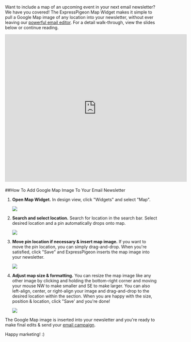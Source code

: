 
Want to include a map of an upcoming event in your next email
newsletter? We have you covered! The ExpressPigeon Map Widget makes it
simple to pull a Google Map image of any location into your newsletter,
without ever leaving our [powerful email editor](https://expresspigeon.com/features). For a detail
walk-through, view the slides below or continue reading.

<iframe style="border: 1px solid #CCC; border-width: 1px 1px 0; margin-bottom: 5px;" src="http://www.slideshare.net/slideshow/embed_code/28610714?rel=0" height="486" width="597" allowfullscreen frameborder="0" marginwidth="0" marginheight="0" scrolling="no"></iframe>

##How To Add Google Map Image To Your Email Newsletter


1. **Open Map Widget.** In design
    view, click "Widgets" and select "Map".  

   ![](/blog/images/2013/Screen-Shot-2013-11-25-at-2.09.37-PM.png )

2.  **Search and select location.** Search for location in the search
    bar. Select desired location and a pin automatically drops onto
    map.  

    ![](/blog/images/2013/Screen-Shot-2013-11-25-at-2.09.50-PM.png )

3.  **Move pin location if necessary & insert map image.** If you want
    to move the pin location, you can simply drag-and-drop. When you&apos;re
    satisfied, click "Save" and ExpressPigeon inserts the map image into
    your newsletter.  

    ![](/blog/images/2013/Screen-Shot-2013-11-25-at-2.10.05-PM.png)

4.  **Adjust map size & formatting.** You can resize the map image like
    any other image by clicking and holding the bottom-right corner and
    moving your mouse NW to make smaller and SE to make larger. You can
    also left-align, center, or right-align your image and drag-and-drop
    to the desired location within the section. When you are happy with
    the size, position & location, click "Save&apos; and you&apos;re done!

    ![](/blog/images/2013/Screen-Shot-2013-11-25-at-2.10.27-PM.png )

The Google Map image is inserted into your newsletter and you&apos;re ready
to make final edits & send your [email campaign](http://expresspigeon.com).

Happy marketing! :)
